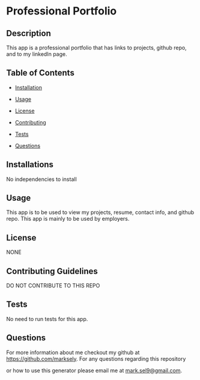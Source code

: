 # Professional Portfolio

  ## Description

  This app is a professional portfolio that has links to projects, github repo, and to my linkedIn page.

  ## Table of Contents

  * [Installation](#installation)

  * [Usage](#usage)

  * [License](#license)

  * [Contributing](#contributing)

  * [Tests](#tests)

  * [Questions](#questions)

  ## Installations 

  No independencies to install

  ## Usage

  This app is to be used to view my projects, resume, contact info, and github repo. This app is mainly to be used by employers.

  ## License 

  NONE

  ## Contributing Guidelines 

  DO NOT CONTRIBUTE TO THIS REPO

  ## Tests

  No need to run tests for this app.

  ## Questions 

  For more information about me checkout my github at https://github.com/marksely. For any questions regarding this repository 

  or how to use this generator please email me at mark.sel9@gmail.com.

